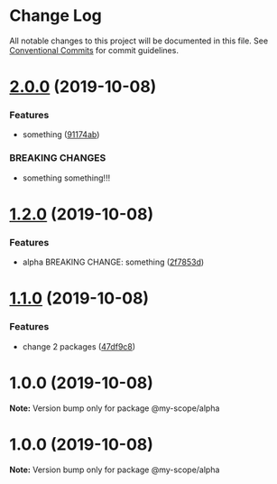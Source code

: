 # Change Log

All notable changes to this project will be documented in this file.
See [Conventional Commits](https://conventionalcommits.org) for commit guidelines.

# [2.0.0](https://github.com/polomani/lerna-conventional-commits-example/compare/@my-scope/alpha@1.2.0...@my-scope/alpha@2.0.0) (2019-10-08)


### Features

* something ([91174ab](https://github.com/polomani/lerna-conventional-commits-example/commit/91174ab))


### BREAKING CHANGES

* something something!!!





# [1.2.0](https://github.com/polomani/lerna-conventional-commits-example/compare/@my-scope/alpha@1.1.0...@my-scope/alpha@1.2.0) (2019-10-08)


### Features

* alpha BREAKING CHANGE: something ([2f7853d](https://github.com/polomani/lerna-conventional-commits-example/commit/2f7853d))





# [1.1.0](https://github.com/polomani/lerna-conventional-commits-example/compare/@my-scope/alpha@1.0.0...@my-scope/alpha@1.1.0) (2019-10-08)


### Features

* change 2 packages ([47df9c8](https://github.com/polomani/lerna-conventional-commits-example/commit/47df9c8))





# 1.0.0 (2019-10-08)

**Note:** Version bump only for package @my-scope/alpha





# 1.0.0 (2019-10-08)

**Note:** Version bump only for package @my-scope/alpha
